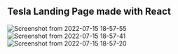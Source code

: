 ## Tesla Landing Page made with React

![Screenshot from 2022-07-15 18-57-55](https://user-images.githubusercontent.com/77159670/179261503-1eb21123-43a6-4f0e-a3b6-644d69f9709d.png)
![Screenshot from 2022-07-15 18-57-41](https://user-images.githubusercontent.com/77159670/179261516-8c7477fa-ce7a-43b2-af02-f7cf0307ed96.png)
![Screenshot from 2022-07-15 18-57-20](https://user-images.githubusercontent.com/77159670/179261544-25bf67a4-0459-4c13-b2f3-f3a6f11114cc.png)
